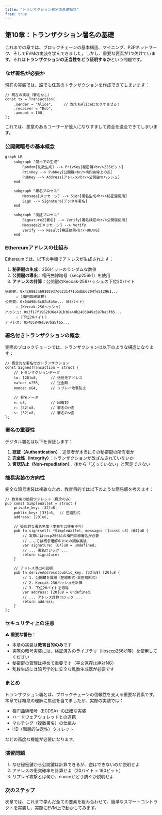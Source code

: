 ```yaml
---
title: "トランザクション署名の基礎概念"
free: true
---
```


## 第10章：トランザクション署名の基礎

これまでの章では、ブロックチェーンの基本構造、マイニング、P2Pネットワーク、そしてEVMの実装を学んできました。しかし、重要な要素が1つ欠けています。それは**トランザクションの正当性をどう証明するか**という問題です。

### なぜ署名が必要か

現在の実装では、誰でも任意のトランザクションを作成できてしまいます：

```zig
// 現在の実装（署名なし）
const tx = Transaction{
    .sender = "Alice",     // 誰でもAliceになりすませる！
    .receiver = "Bob",
    .amount = 100,
};
```

これでは、悪意のあるユーザーが他人になりすまして資金を送金できてしまいます。

### 公開鍵暗号の基本概念

```mermaid
graph LR
    subgraph "鍵ペアの生成"
        Random[乱数生成] --> PrivKey[秘密鍵<br/>256ビット]
        PrivKey --> PubKey[公開鍵<br/>楕円曲線上の点]
        PubKey --> Address[アドレス<br/>公開鍵のハッシュ]
    end
    
    subgraph "署名プロセス"
        Message[メッセージ] --> Sign[署名生成<br/>秘密鍵使用]
        Sign --> Signature[デジタル署名]
    end
    
    subgraph "検証プロセス"
        Signature2[署名] --> Verify[署名検証<br/>公開鍵使用]
        Message2[メッセージ] --> Verify
        Verify --> Result[検証結果<br/>OK/NG]
    end
```

### Ethereumアドレスの仕組み

Ethereumでは、以下の手順でアドレスが生成されます：

1. **秘密鍵の生成**：256ビットのランダムな数値
2. **公開鍵の導出**：楕円曲線暗号（secp256k1）を使用
3. **アドレスの計算**：公開鍵のKeccak-256ハッシュの下位20バイト

```
秘密鍵: 0x4c0883a69102937d6231471b5dbb6204fe512961...
     ↓ (楕円曲線演算)
公開鍵: 0x04d90d6c82b8b5e...（65バイト）
     ↓ (Keccak-256ハッシュ)
ハッシュ: 0x3f17f1962b36e491b30a40b2405849e597ba5fb5...
     ↓ (下位20バイト)
アドレス: 0x405849e597ba5fb5...
```

### 署名付きトランザクションの概念

実際のブロックチェーンでは、トランザクションは以下のような構造になります：

```zig
// 概念的な署名付きトランザクション
const SignedTransaction = struct {
    // トランザクションデータ
    to: [20]u8,      // 送信先アドレス
    value: u256,     // 送金額
    nonce: u64,      // リプレイ攻撃防止
    
    // 署名データ
    v: u8,           // 回復ID
    r: [32]u8,       // 署名のr値
    s: [32]u8,       // 署名のs値
};
```

### 署名の重要性

デジタル署名は以下を保証します：

1. **認証（Authentication）**：送信者が本当にその秘密鍵の所有者か
2. **完全性（Integrity）**：トランザクションが改ざんされていないか
3. **否認防止（Non-repudiation）**：後から「送っていない」と否定できない

### 簡易実装の方向性

完全な暗号実装は複雑なため、教育目的では以下のような簡易版を考えます：

```zig
// 教育用の簡易ウォレット（概念のみ）
pub const SimpleWallet = struct {
    private_key: [32]u8,
    public_key: [33]u8,  // 圧縮形式
    address: [20]u8,
    
    // 疑似的な署名生成（本番では使用不可）
    pub fn sign(self: *SimpleWallet, message: []const u8) [64]u8 {
        // 実際にはsecp256k1の楕円曲線署名が必要
        // ここでは概念理解のための疑似実装
        var signature: [64]u8 = undefined;
        // ... 署名ロジック ...
        return signature;
    }
    
    // アドレス導出の説明
    pub fn deriveAddress(public_key: [33]u8) [20]u8 {
        // 1. 公開鍵を展開（圧縮形式→非圧縮形式）
        // 2. Keccak-256ハッシュを計算
        // 3. 下位20バイトを取得
        var address: [20]u8 = undefined;
        // ... アドレス計算ロジック ...
        return address;
    }
};
```

### セキュリティ上の注意

⚠️ **重要な警告**：
- 本章の実装は**教育目的のみ**です
- 実際の暗号実装には、検証済みのライブラリ（libsecp256k1等）を使用してください
- 秘密鍵の管理は極めて重要です（平文保存は絶対NG）
- 乱数生成には暗号学的に安全な乱数生成器が必要です

### まとめ

トランザクション署名は、ブロックチェーンの信頼性を支える重要な要素です。本章では概念の理解に焦点を当てましたが、実際の実装では：

- 楕円曲線暗号（ECDSA）の正確な実装
- ハードウェアウォレットとの連携
- マルチシグ（複数署名）の仕組み
- HD（階層的決定性）ウォレット

などの高度な機能が必要になります。

### 演習問題

1. なぜ秘密鍵から公開鍵は計算できるが、逆はできないのか説明せよ
2. アドレスの衝突確率を計算せよ（20バイト = 160ビット）
3. リプレイ攻撃とは何か、nonceがどう防ぐか説明せよ

### 次のステップ

次章では、これまで学んだ全ての要素を組み合わせて、簡単なスマートコントラクトを実装し、実際にEVM上で動かしてみます。